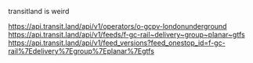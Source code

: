 transitland is weird

https://api.transit.land/api/v1/operators/o-gcpv-londonunderground
https://api.transit.land/api/v1/feeds/f-gc-rail~delivery~group~planar~gtfs
https://api.transit.land/api/v1/feed_versions?feed_onestop_id=f-gc-rail%7Edelivery%7Egroup%7Eplanar%7Egtfs